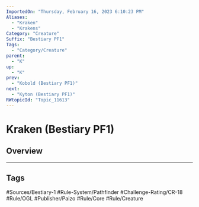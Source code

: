 ```yaml
---
ImportedOn: "Thursday, February 16, 2023 6:10:23 PM"
Aliases:
  - "Kraken"
  - "Krakens"
Category: "Creature"
Suffix: "Bestiary PF1"
Tags:
  - "Category/Creature"
parent:
  - "K"
up:
  - "K"
prev:
  - "Kobold (Bestiary PF1)"
next:
  - "Kyton (Bestiary PF1)"
RWtopicId: "Topic_11613"
---
```

# Kraken (Bestiary PF1)
## Overview

---
## Tags
#Sources/Bestiary-1 #Rule-System/Pathfinder #Challenge-Rating/CR-18 #Rule/OGL #Publisher/Paizo #Rule/Core #Rule/Creature

